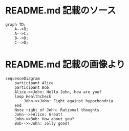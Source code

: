 # README.md 記載のソース

```mermaid
graph TD;
    A-->B;
    A-->C;
    B-->D;
    C-->D;
```

# README.md 記載の画像より

```mermaid
sequenceDiagram
	participant Alice
	participant Bob
	Alice->>John: Hello John, how are you?
	loop Healthcheck
		John->>John: Fight against hypochondria
	end
	Note right of John: Rational thoughts
	John-->>Alice: Great!
	John->>Bob: How about you?
	Bob-->>John: Jolly good!
```
